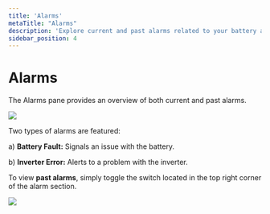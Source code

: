 ```yaml
---
title: 'Alarms'
metaTitle: "Alarms"
description: 'Explore current and past alarms related to your battery and inverter.'
sidebar_position: 4
---
```


# Alarms

The Alarms pane provides an overview of both current and past alarms. 

<img src="/img/screenshots/end-user-alarms-1.png"/>

Two types of alarms are featured:

a) **Battery Fault:** Signals an issue with the battery.

b) **Inverter Error:** Alerts to a problem with the inverter.

To view **past alarms**, simply toggle the switch located in the top right corner of the alarm section.

<img src="/img/screenshots/end-user-alarms-2.png" class="img-50"/>